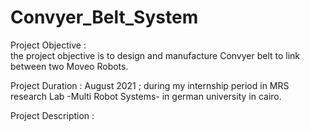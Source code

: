 # Convyer_Belt_System


Project Objective :  
   the project objective is to design and manufacture Convyer belt to link between two Moveo Robots.

Project Duration :
    August 2021 ; during my internship period in MRS research Lab -Multi Robot Systems- in german university in cairo.
    
Project Description :
